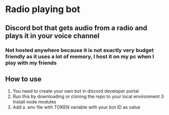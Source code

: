 # Radio playing bot
## Discord bot that gets audio from a radio and plays it in your voice channel
### Not hosted anywhere because it is not exactly very budget friendly as it uses a lot of memory, I host it on my pc when I play with my friends

## How to use
1. You need to create your own bot in discord developer portal
2. Run this by downloading or cloning the repo to your local environment
3  Install node modules 
4. Add a .env file with TOKEN variable with your bot ID as value